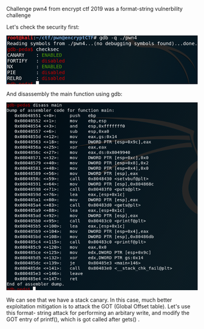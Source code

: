 Challenge pwn4 from encrypt ctf 2019 was a format-string vulnerbility challenge

Let's check the security first:

![](imgs/canary.png)

And disassembly the main function using gdb:

![](imgs/disass_main.png)

We can see that we have a stack canary. In this case, much better exploitation mitigation is to attack the GOT (Global Offset table). Let's use this format- string attack for performing  an arbitary write, and modify the GOT entry of printf(), which is got called after gets() .
 	






